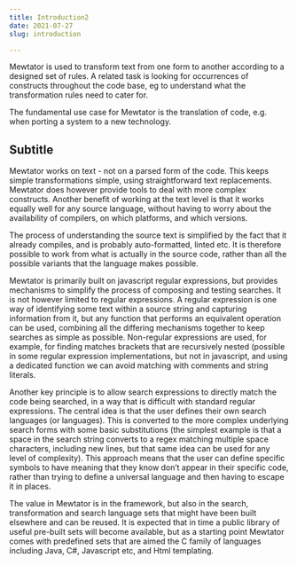 ```yaml
---
title: Introduction2
date: 2021-07-27
slug: introduction

---
```

Mewtator is used to transform text from one form to another according to a designed set of rules. A related task is looking for occurrences of constructs throughout the code base, eg to understand what the transformation rules need to cater for.

The fundamental use case for Mewtator is the translation of code, e.g. when porting a system to a new technology.

## Subtitle

Mewtator works on text - not on a parsed form of the code. This keeps simple transformations simple, using straightforward text replacements. Mewtator does however provide tools to deal with more complex constructs. Another benefit of working at the text level is that it works equally well for any source language, without having to worry about the availability of compilers, on which platforms, and which versions.

The process of understanding the source text is simplified by the fact that it already compiles, and is probably auto-formatted, linted etc. It is therefore possible to work from what is actually in the source code, rather than all the possible variants that the language makes possible.

Mewtator is primarily built on javascript regular expressions, but provides mechanisms to simplify the process of composing and testing searches. It is not however limited to regular expressions. A regular expression is one way of identifying some text within a source string and capturing information from it, but any function that performs an equivalent operation can be used, combining all the differing mechanisms together to keep searches as simple as possible. Non-regular expressions are used, for example, for finding matches brackets that are recursively nested (possible in some regular expression implementations, but not in javascript, and using a dedicated function we can avoid matching with comments and string literals.

Another key principle is to allow search expressions to directly match the code being searched, in a way that is difficult with standard regular expressions. The central idea is that the user defines their own search languages (or languages). This is converted to the more complex underlying search forms with some basic substitutions (the simplest example is that a space in the search string converts to a regex matching multiple space characters, including new lines, but that same idea can be used for any level of complexity). This approach means that the user can define specific symbols to have meaning that they know don’t appear in their specific code, rather than trying to define a universal language and then having to escape it in places.

The value in Mewtator is in the framework, but also in the search, transformation and search language sets that might have been built elsewhere and can be reused. It is expected that in time a public library of useful pre-built sets will become available, but as a starting point Mewtator comes with predefined sets that are aimed the C family of languages including Java, C#, Javascript etc, and Html templating.